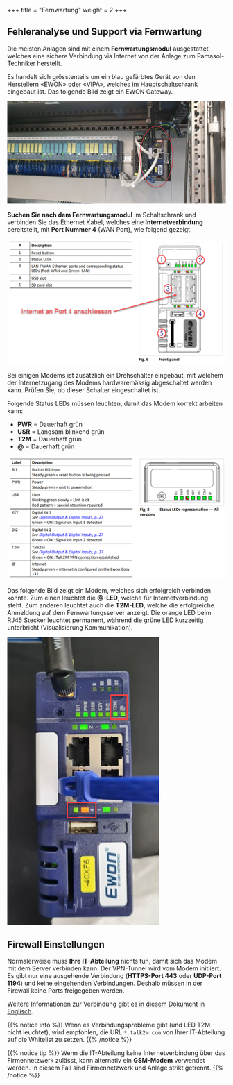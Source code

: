 +++
title = "Fernwartung"
weight = 2
+++

## Fehleranalyse und Support via Fernwartung

Die meisten Anlagen sind mit einem **Fernwartungsmodul** ausgestattet, welches eine sichere Verbindung via Internet von der Anlage zum Pamasol-Techniker herstellt.

Es handelt sich grösstenteils um ein blau gefärbtes Gerät von den Herstellern «EWON» oder «VIPA», welches im Hauptschaltschrank eingebaut ist. Das folgende Bild zeigt ein EWON Gateway.

![Fernwartungsmodul im Schaltschrank](images/ewon_industrial_modem.de.png)

**Suchen Sie nach dem Fernwartungsmodul** im Schaltschrank und verbinden Sie das Ethernet Kabel, welches eine **Internetverbindung** bereitstellt, mit **Port Nummer 4** (WAN Port), wie folgend gezeigt.

![Frontseite des Modems](images/ewon_front_side.de.png)

Bei einigen Modems ist zusätzlich ein Drehschalter eingebaut, mit welchem der Internetzugang des Modems hardwaremässig abgeschaltet werden kann. Prüfen Sie, ob dieser Schalter eingeschaltet ist.

Folgende Status LEDs müssen leuchten, damit das Modem korrekt arbeiten kann:

* **PWR** = Dauerhaft grün
* **USR** = Langsam blinkend grün
* **T2M** = Dauerhaft grün
* **@**   = Dauerhaft grün

![Status LEDs Legende](images/ewon_status_leds_general.de.png)

Das folgende Bild zeigt ein Modem, welches sich erfolgreich verbinden konnte. Zum einen leuchtet die **@-LED**, welche für Internetverbindung steht. Zum anderen leuchtet auch die **T2M-LED**, welche die erfolgreiche Anmeldung auf dem Fernwartungsserver anzeigt. Die orange LED beim RJ45 Stecker leuchtet permanent, während die grüne LED kurzzeitig unterbricht (Visualisierung Kommunikation).

![Connected modem](images/ewon_modem_connected_to_server.de.png)

## Firewall Einstellungen

Normalerweise muss **Ihre IT-Abteilung** nichts tun, damit sich das Modem mit dem Server verbinden kann. Der VPN-Tunnel wird vom Modem initiiert. Es gibt nur eine ausgehende Verbindung (**HTTPS-Port 443** oder **UDP-Port 1194**) und keine eingehenden Verbindungen. Deshalb müssen in der Firewall keine Ports freigegeben werden.

Weitere Informationen zur Verbindung gibt es [in diesem Dokument in Englisch](docs/faq_remote_access.en.pdf).

{{% notice info %}}
Wenn es Verbindungsprobleme gibt (und LED T2M nicht leuchtet), wird empfohlen, die URL `*.talk2m.com` von Ihrer IT-Abteilung auf die Whitelist zu setzen.
{{% /notice %}}

{{% notice tip %}}
Wenn die IT-Abteilung keine Internetverbindung über das Firmennetzwerk zulässt, kann alternativ ein **GSM-Modem** verwendet werden. In diesem Fall sind Firmennetzwerk und Anlage strikt getrennt.
{{% /notice %}}
